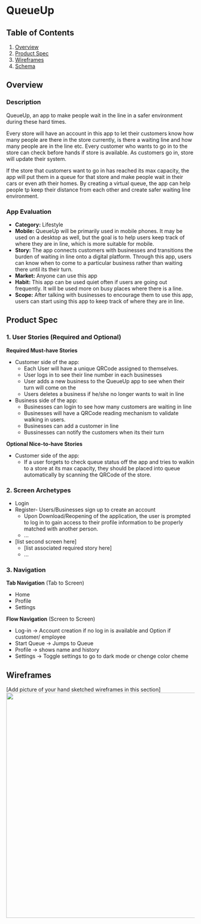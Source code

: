 
# QueueUp

## Table of Contents
1. [Overview](#Overview)
1. [Product Spec](#Product-Spec)
1. [Wireframes](#Wireframes)
2. [Schema](#Schema)

## Overview
### Description
QueueUp, an app to make people wait in the line in a safer environment during these hard times. 

Every store will have an account in this app to let their customers know how many people are there in the store currently, is there a waiting line and how many people are in the line etc. Every customer who wants to go in to the store can check before hands if store is available. As customers go in, store will update their system. 

If the store that customers want to go in has reached its max capacity, the app will put them in a queue for that store and make people wait in their cars or even ath their homes. By creating a virtual queue, the app can help people tp keep their distance from each other and create safer waiting line environment.

### App Evaluation

- **Category:** Lifestyle
- **Mobile:** QueueUp will be primarily used in mobile phones. It may be used on a desktop as well, but the goal is to help users keep track of where they are in line, which is more suitable for mobile.
- **Story:** The app connects customers with businesses and transitions the burden of waiting in line onto a digital platform. Through this app, users can know when to come to a particular business rather than waiting there until its their turn.
- **Market:** Anyone can use this app
- **Habit:** This app can be used quiet often if users are going out frequently. It will be used more on busy places where there is a line.
- **Scope:** After talking with businesses to encourage them to use this app, users can start using this app to keep track of where they are in line.

## Product Spec

### 1. User Stories (Required and Optional)

**Required Must-have Stories**


* Customer side of the app:
    * Each User will have a unique QRCode assigned to themselves.
    * User logs in to see their line number in each businesses
    * User adds a new business to the QueueUp app to see when their turn will come on the 
    * Users deletes a business if he/she no longer wants to wait in line
* Business side of the app: 
    * Businesses can login to see how many customers are waiting in line
    * Businesses will have a QRCode reading mechanism to validate walking in users.
    * Businesses can add a customer in line 
    * Bussinesses can notify the customers when its their turn

**Optional Nice-to-have Stories**

* Customer side of the app:
    * If a user forgets to check queue status off the app and tries to walkin to a store at its max capacity, they should be placed into queue automatically by scanning the QRCode of the store.

### 2. Screen Archetypes

* Login
* Register- Users/Businesses sign up to create an account 
   * Upon Download/Reopening of the application, the user is prompted to log in to gain access to their profile information to be properly matched with another person.
   * ...
* [list second screen here]
   * [list associated required story here]
   * ...

### 3. Navigation

**Tab Navigation** (Tab to Screen)

* Home
* Profile
* Settings



**Flow Navigation** (Screen to Screen)
* Log-in -> Account creation if no log in is available and Option if customer/ employee
* Start Queue -> Jumps to Queue
* Profile -> shows name and history
* Settings -> Toggle settings to go to dark mode or chenge color cheme
## Wireframes
[Add picture of your hand sketched wireframes in this section]
<img src="https://i.imgur.com/7nzkzdB.jpg" width=600>


